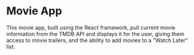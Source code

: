 # Movie App

This movie app, built using the React framework, pull current movie information from the TMDB API and displays it for the user, giving them access to movie trailers, and the ability to add movies to a "Watch Later" list.
